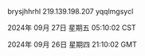 brysjhhrhl 219.139.198.207 yqqlmgsycl

2024年 09月 27日 星期五 05:10:02 CST

2024年 09月 26日 星期四 21:10:02 GMT

